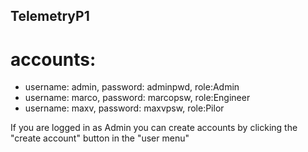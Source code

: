 ## TelemetryP1 
# accounts: 
- username: admin, password: adminpwd, role:Admin
- username: marco, password: marcopsw, role:Engineer
- username: maxv, password: maxvpsw, role:Pilor

If you are logged in as Admin you can create accounts by clicking the "create account" button in the "user menu"







